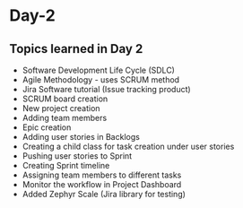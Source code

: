 # Day-2
## Topics learned in Day 2
* Software Development Life Cycle (SDLC)
* Agile Methodology - uses SCRUM method
* Jira Software tutorial (Issue tracking product)
*  SCRUM board creation
*  New project creation
*  Adding team members
*  Epic creation
*  Adding user stories in Backlogs
*  Creating a child class for task creation under user stories
*  Pushing user stories to Sprint
*  Creating Sprint timeline
*  Assigning team members to different tasks
*  Monitor the workflow in Project Dashboard
*  Added Zephyr Scale (Jira library for testing)
